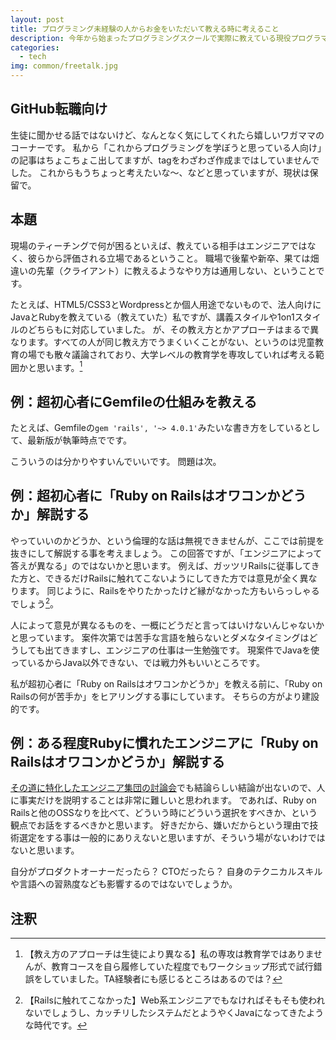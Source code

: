 ```yaml
---
layout: post
title: プログラミング未経験の人からお金をいただいて教える時に考えること
description: 今年から始まったプログラミングスクールで実際に教えている現役プログラマーのガチ相談！講師の相談は同じ講師と共有したいですね。
categories:
  - tech
img: common/freetalk.jpg
---
```


## GitHub転職向け
生徒に聞かせる話ではないけど、なんとなく気にしてくれたら嬉しいワガママのコーナーです。
私から「これからプログラミングを学ぼうと思っている人向け」の記事はちょこちょこ出してますが、tagをわざわざ作成まではしていませんでした。
これからもうちょっと考えたいな～、などと思っていますが、現状は保留で。

## 本題
現場のティーチングで何が困るといえば、教えている相手はエンジニアではなく、彼らから評価される立場であるということ。
職場で後輩や新卒、果ては畑違いの先輩（クライアント）に教えるようなやり方は通用しない、ということです。

たとえば、HTML5/CSS3とWordpressとか個人用途でないもので、法人向けにJavaとRubyを教えている（教えていた）私ですが、講義スタイルや1on1スタイルのどちらもに対応していました。
が、その教え方とかアプローチはまるで異なります。すべての人が同じ教え方でうまくいくことがない、というのは児童教育の場でも散々議論されており、大学レベルの教育学を専攻していれば考える範囲かと思います。[^1]

## 例：超初心者にGemfileの仕組みを教える
たとえば、Gemfileの`gem 'rails', '~> 4.0.1'`みたいな書き方をしているとして、最新版が執筆時点で[]()です。

こういうのは分かりやすいんでいいです。
問題は次。

## 例：超初心者に「Ruby on Railsはオワコンかどうか」解説する
やっていいのかどうか、という倫理的な話は無視できませんが、ここでは前提を抜きにして解説する事を考えましょう。
この回答ですが、「エンジニアによって答えが異なる」のではないかと思います。
例えば、ガッツリRailsに従事してきた方と、できるだけRailsに触れてこないようにしてきた方では意見が全く異なります。
同じように、Railsをやりたかったけど縁がなかった方もいらっしゃるでしょう[^3]。

人によって意見が異なるものを、一概にどうだと言ってはいけないんじゃないかと思っています。
案件次第では苦手な言語を触らないとダメなタイミングはどうしても出てきますし、エンジニアの仕事は一生勉強です。
現案件でJavaを使っているからJava以外できない、では戦力外もいいところです。

私が超初心者に「Ruby on Railsはオワコンかどうか」を教える前に、「Ruby on Railsの何が苦手か」をヒアリングする事にしています。
そちらの方がより建設的です。

## 例：ある程度Rubyに慣れたエンジニアに「Ruby on Railsはオワコンかどうか」解説する
[その道に特化したエンジニア集団の討論会](https://qiita.com/klriutsa/items/86ac5e94ec99c0d95b61)でも結論らしい結論が出ないので、人に事実だけを説明することは非常に難しいと思われます。
であれば、Ruby on Railsと他のOSSなりを比べて、どういう時にどういう選択をすべきか、という観点でお話をするべきかと思います。
好きだから、嫌いだからという理由で技術選定をする事は一般的にありえないと思いますが、そういう場がないわけではないと思います。

自分がプロダクトオーナーだったら？ CTOだったら？ 自身のテクニカルスキルや言語への習熟度なども影響するのではないでしょうか。

## 注釈
[^1]: 【教え方のアプローチは生徒により異なる】私の専攻は教育学ではありませんが、教育コースを自ら履修していた程度でもワークショップ形式で試行錯誤をしていました。TA[^2]経験者にも感じるところはあるのでは？
[^2]: 【TA】ティーチング・アシスタント。[給料が高いとか強制とかは教授によって異なるようです](https://togetter.com/li/892421)が、私の学部では遊んでるのに家庭教師顔負けの報酬が支払われるオイシイ案件でした。
[^3]: 【Railsに触れてこなかった】Web系エンジニアでもなければそもそも使われないでしょうし、カッチリしたシステムだとようやくJavaになってきたような時代です。
